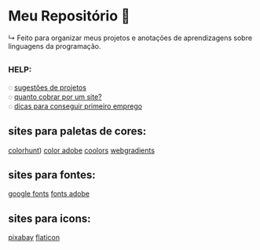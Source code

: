 # Meu Repositório 🚀
  ↳  Feito para organizar meus projetos e anotações de aprendizagens sobre linguagens da programação.

##

### HELP: 

◌ [sugestões de projetos](https://github.com/rafaballerini/10ProjetosHTMLeCSS)<br>
◌ [quanto cobrar por um site?](https://github.com/rafaballerini/QuantoCobrarPorSite)<br>
◌ [dicas para conseguir primeiro emprego](https://youtu.be/kjIgcgqqh38)

## sites para paletas de cores:

[colorhunt](https://colorhunt.co/))
[color adobe](https://color.adobe.com/pt/create/color-wheel)
[coolors](https://coolors.co/)
[webgradients](https://webgradients.com/)

## sites para fontes:
[google fonts](https://fonts.google.com/)
[fonts adobe](https://fonts.adobe.com/)

## sites para icons:
[pixabay](https://pixabay.com/pt/)
[flaticon](https://www.flaticon.com/)
